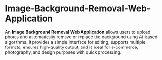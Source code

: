 # Image-Background-Removal-Web-Application
An **Image Background Removal Web Application** allows users to upload photos and automatically remove or replace the background using AI-based algorithms. It provides a simple interface for editing, supports multiple formats, ensures high-quality output, and is ideal for e-commerce, photography, and design purposes with quick processing.
